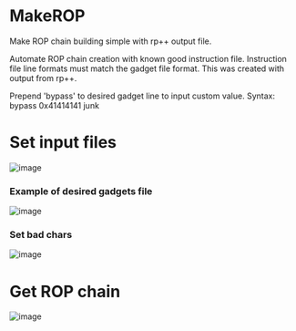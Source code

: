 # MakeROP
Make ROP chain building simple with rp++ output file.

Automate ROP chain creation with known good instruction file.
Instruction file line formats must match the gadget file format.
This was created with output from rp++.

Prepend 'bypass' to desired gadget line to input custom value.
Syntax: bypass 0x41414141 junk

<h1>Set input files</h1>

![image](https://user-images.githubusercontent.com/49540886/141690311-c14fc6ce-1762-42d9-941a-bb0a69e6d8ab.png)

<h3>Example of desired gadgets file</h3>

![image](https://user-images.githubusercontent.com/49540886/141692505-afc23af6-4e44-44da-ae8f-48fa304ae361.png)

<h3>Set bad chars</h3>

![image](https://user-images.githubusercontent.com/49540886/141701335-b92b42c0-548e-40fd-8995-ced5f01596dc.png)

<h1>Get ROP chain</h1>

![image](https://user-images.githubusercontent.com/49540886/141692209-bc9cc037-23ba-4768-a998-5f8590bd6a4d.png)

